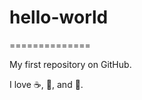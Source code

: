 # hello-world
==============

My first repository on GitHub.

I love :coffee:, :pizza:, and :dancer:.
